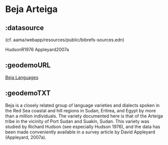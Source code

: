 # Beja Arteiga

## :datasource 

(cf. aama/webapp/resources/public/bibrefs-sources.edn)

HudsonR1976 Appleyard2007a

## :geodemoURL 

[Beja Languages](http://www.ethnologue.com/language/bej)

## :geodemoTXT 

Beja is a closely related group of language varieties and dialects spoken in the Red Sea coastal and hill regions in Sudan, Eritrea, and Egypt by more than a million individuals. The variety documented here is that of the Arteiga tribe in the vicinity of Port Sudan and Suakin, Sudan. This variety was studied by Richard Hudson (see especially Hudson 1976), and the data has been made conveniently available in a survey article by David Appleyard (Appleyard, 2007a).
